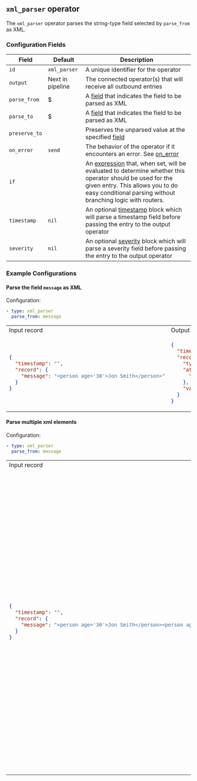 ## `xml_parser` operator

The `xml_parser` operator parses the string-type field selected by `parse_from` as XML.

### Configuration Fields

| Field         | Default          | Description                                                                                                                                                                                                                              |
| ---           | ---              | ---                                                                                                                                                                                                                                      |
| `id`          | `xml_parser`    | A unique identifier for the operator                                                                                                                                                                                                     |
| `output`      | Next in pipeline | The connected operator(s) that will receive all outbound entries                                                                                                                                                                         |
| `parse_from`  | $                | A [field](/docs/types/field.md) that indicates the field to be parsed as XML                                                                                                                                                            |
| `parse_to`    | $                | A [field](/docs/types/field.md) that indicates the field to be parsed as XML                                                                                                                                                            |
| `preserve_to` |                  | Preserves the unparsed value at the specified [field](/docs/types/field.md)                                                                                                                                                              |
| `on_error`    | `send`           | The behavior of the operator if it encounters an error. See [on_error](/docs/types/on_error.md)                                                                                                                                          |
| `if`          |                  | An [expression](/docs/types/expression.md) that, when set, will be evaluated to determine whether this operator should be used for the given entry. This allows you to do easy conditional parsing without branching logic with routers. |
| `timestamp`   | `nil`            | An optional [timestamp](/docs/types/timestamp.md) block which will parse a timestamp field before passing the entry to the output operator                                                                                               |
| `severity`    | `nil`            | An optional [severity](/docs/types/severity.md) block which will parse a severity field before passing the entry to the output operator                                                                                                  |


### Example Configurations


#### Parse the field `message` as XML

Configuration:
```yaml
- type: xml_parser
  parse_from: message
```

<table>
<tr><td> Input record </td> <td> Output record </td></tr>
<tr>
<td>

```json
{
  "timestamp": "",
  "record": {
    "message": "<person age='30'>Jon Smith</person>"
  }
}
```

</td>
<td>

```json
{
  "timestamp": "",
  "record": {
    "type": "person",
    "attributes": {
      "age": "30"
    },
    "value": "Jon Smith"
  }
}
```

</td>
</tr>
</table>

#### Parse multiple xml elements

Configuration:
```yaml
- type: xml_parser
  parse_from: message
```

<table>
<tr><td> Input record </td> <td> Output record </td></tr>
<tr>
<td>

```json
{
  "timestamp": "",
  "record": {
    "message": "<person age='30'>Jon Smith</person><person age='28'>Sally Smith</person>"
  }
}
```

</td>
<td>

```json
{
  "timestamp": "",
  "record": [
    {
    "type": "person",
    "attributes": {
      "age": "30"
    },
    "value": "Jon Smith"
    },
    {
    "type": "person",
    "attributes": {
      "age": "28"
    },
    "value": "Sally Smith"
    }
  ]
}
```

#### Parse embedded xml elements

Configuration:
```yaml
- type: xml_parser
  parse_from: message
```

<table>
<tr><td> Input record </td> <td> Output record </td></tr>
<tr>
<td>

```json
{
  "timestamp": "",
  "record": {
    "message": "<worker><person age='30'>Jon Smith</person></worker>"
  }
}
```

</td>
<td>

```json
{
  "timestamp": "",
  "record": {
    "type": "worker",
    "children": [
      {
        "type": "person",
        "attributes": {
          "age": "30"
        },
        "value": "Jon Smith"
      }
    ]
  }
}
```
